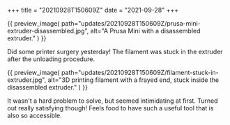 +++
title = "20210928T150609Z"
date  = "2021-09-28"
+++

{{
    preview_image(
        path="updates/20210928T150609Z/prusa-mini-extruder-disassembled.jpg",
        alt="A Prusa Mini with a disassembled extruder."
    )
}}

Did some printer surgery yesterday! The filament was stuck in the extruder after the unloading procedure.

{{
    preview_image(
        path="updates/20210928T150609Z/filament-stuck-in-extruder.jpg",
        alt="3D printing filament with a frayed end, stuck inside the disassembled extruder."
    )
}}

It wasn't a hard problem to solve, but seemed intimidating at first. Turned out really satisfying though! Feels food to have such a useful tool that is also so accessible.
